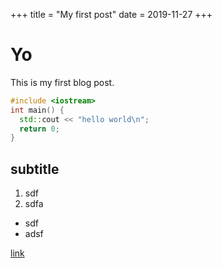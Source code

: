+++
title = "My first post"
date = 2019-11-27
+++

# Yo
This is my first blog post.
```c++
#include <iostream>
int main() {
  std::cout << "hello world\n";
  return 0;
}
```

## subtitle

1. sdf
2. sdfa

- sdf
- adsf

[link](https://realpython.com/python-sockets/#communication-breakdown)
